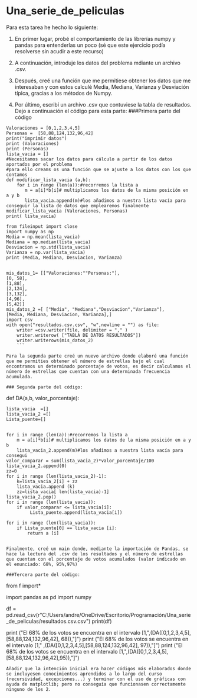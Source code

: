 # Una_serie_de_peliculas
Para esta tarea he hecho lo siguiente: 

1. En primer lugar, probé el comportamiento de las librerías numpy y pandas para entenderlas un poco (sé que este ejercicio podía resolverse sin acudir a este recurso) 

2. A continuación, introduje los datos del problema mdiante un archivo .csv.

3. Después, creé una función que me permitiese obtener los datos que me interesaban y con estos calculé Media, Mediana, Varianza y Desviación típica, gracias a los métodos de Numpy.

4. Por último, escribí un archivo .csv que contuviese la tabla de resultados. 
Dejo a continuación el código para esta parte:
###Primera parte del código
```
Valoraciones = [0,1,2,3,4,5]
Personas =  [58,88,124,132,96,42]
print("imprimir datos")
print (Valoraciones)
print (Personas)
lista_vacia = []
#Necesitamos sacar los datos para cálculo a partir de los datos aportados por el problema 
#para ello creams os una función que se ajuste a los datos con los que contamos 
def modificar_lista_vacia (a,b): 
    for i in range (len(a)):#recorremos la lista a 
       m = a[i]*b[i]# multiplicamos los datos de la misma posición en a y b
       lista_vacia.append(m)#los añadimos a nuestra lista vacía para conseguir la lista de datos que emplearemos finalmente
modificar_lista_vacia (Valoraciones, Personas)
print( lista_vacia)

from fileinput import close
import numpy as np
Media = np.mean(lista_vacia)
Mediana = np.median(lista_vacia)
Desviacion = np.std(lista_vacia)
Varianza = np.var(lista_vacia)
print (Media, Mediana, Desviacion, Varianza)


mis_datos_1= [["Valoraciones:""Personas:"],
[0, 58],
[1,88],
[2,124],
[3,132],
[4,96],
[5,42]]
mis_datos_2 =[ ["Media", "Mediana","Desviacion","Varianza"], 
[Media, Mediana, Desviacion, Varianza],]
import csv
with open("resultados.csv.csv", "w",newline = "") as file: 
    writer =csv.writer(file, delimiter = "," )
    writer.writerow( ["TABLA DE DATOS RESULTADOS"])
    writer.writerows(mis_datos_2)
    ```

Para la segunda parte creé un nuevo archivo donde elaboré una función que me permities obtener el número de estrellas bajo el cual encontramos un determinado porcentaje de votos, es decir calculamos el número de estrellas que cuentan con una determinada frecuencia acumulada. 

### Segunda parte del código: 
```
def DA(a,b, valor_porcentaje):
  
    lista_vacia  =[]
    lista_vacia_2 =[]
    Lista_puente=[]

   
    for i in range (len(a)):#recorremos la lista a 
        m = a[i]*b[i]# multiplicamos los datos de la misma posición en a y b
        lista_vacia_2.append(m)#los añadimos a nuestra lista vacía para consegui
    valor_comparar = sum(lista_vacia_2)*valor_porcentaje/100
    lista_vacia_2.append(0)
    zz=0
    for i in range (len(lista_vacia_2)-1): 
        k=lista_vacia_2[i] + zz
        lista_vacia.append (k)
        zz=lista_vacia[ len(lista_vacia)-1] 
    lista_vacia_2.pop()  
    for i in range (len(lista_vacia)):
        if valor_comparar <= lista_vacia[i]:
             Lista_puente.append(lista_vacia[i])
   
    for i in range (len(lista_vacia)):
        if Lista_puente[0] == lista_vacia [i]:
            return a [i]

```

Finalmente, creé un main donde, mediante la importación de Pandas, se hace la lectura del .csv de los resultados y el número de estrellas que cuentan con el porcentaje de votos acumulados (valor indicado en el enunciado: 68%, 95%,97%)

###Tercera parte del código:
```
from f import* 
 
import pandas as pd 
import numpy 

df = pd.read_csv(r"C:/Users/andre/OneDrive/Escritorio/Programación/Una_serie_de_peliculas/resultados.csv.csv")
print(df)

print ("El 68% de los votos se encuentra en el intervalo [1,",(DA([0,1,2,3,4,5],[58,88,124,132,96,42], 68)),"]")
print ("El 68% de los votos se encuentra en el intervalo [1," ,(DA([0,1,2,3,4,5],[58,88,124,132,96,42], 97)),"]")
print ("El 68% de los votos se encuentra en el intervalo [1,",(DA([0,1,2,3,4,5],[58,88,124,132,96,42],95)),"]")
```
Añadir que la intención inicial era hacer códigos más elaborados donde se incluyesen conocimientos aprendidos a lo largo del curso (recursividad, excepciones...) y terminar con el uso de gráficas con ayuda de matplotlib; pero no conseguía que funcionasen correctamente ninguno de los 2.
